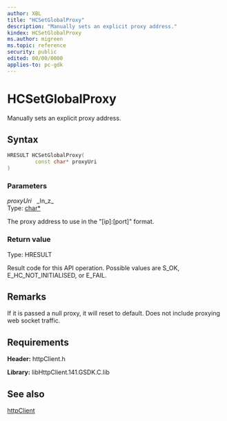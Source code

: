 ```yaml
---
author: XBL
title: "HCSetGlobalProxy"
description: "Manually sets an explicit proxy address."
kindex: HCSetGlobalProxy
ms.author: migreen
ms.topic: reference
security: public
edited: 00/00/0000
applies-to: pc-gdk
---
```


# HCSetGlobalProxy  

Manually sets an explicit proxy address.  

## Syntax  
  
```cpp
HRESULT HCSetGlobalProxy(  
         const char* proxyUri  
)  
```  
  
### Parameters  
  
*proxyUri* &nbsp;&nbsp;\_In\_z\_  
Type: [char*](../../trace/structs/char.md)  
  
The proxy address to use in the "[ip]:[port]" format.  
  
  
### Return value  
Type: HRESULT
  
Result code for this API operation. Possible values are S_OK, E_HC_NOT_INITIALISED, or E_FAIL.
  
## Remarks  
  
If it is passed a null proxy, it will reset to default. Does not include proxying web socket traffic.
  
## Requirements  
  
**Header:** httpClient.h
  
**Library:** libHttpClient.141.GSDK.C.lib
  
## See also  
[httpClient](../httpclient_members.md)  
  
  
